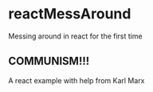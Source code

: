 # reactMessAround
Messing around in react for the first time

## COMMUNISM!!!

A react example with help from Karl Marx
